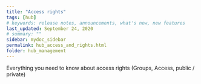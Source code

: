 ```yaml
---
title: "Access rights"
tags: [hub]
# keywords: release notes, announcements, what's new, new features
last_updated: September 24, 2020
# summary: ""
sidebar: mydoc_sidebar
permalink: hub_access_and_rights.html
folder: hub_management
---
```


Everything you need to know about access rights (Groups, Access, public / private)